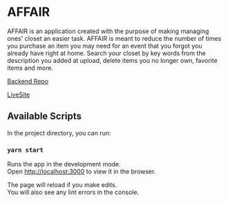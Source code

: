 # AFFAIR

AFFAIR is an application created with the purpose of making managing ones' closet an easier task. AFFAIR is meant to reduce the number of times you purchase an item you may need for an event that you forgot you already have right at home. Search your closet by key words from the description you added at upload, delete items you no longer own, favorite items and more.

[Backend Repo](https://github.com/adeola-ak/affair-api)

[LiveSite](https://affaircloset.netlify.app/)

## Available Scripts

In the project directory, you can run:

### `yarn start`

Runs the app in the development mode.\
Open [http://localhost:3000](http://localhost:3000) to view it in the browser.

The page will reload if you make edits.\
You will also see any lint errors in the console.
